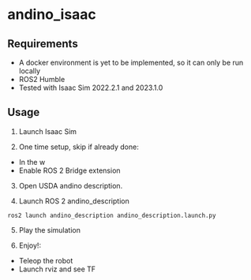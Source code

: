 # andino_isaac

## Requirements
- A docker environment is yet to be implemented, so it can only be run locally
- ROS2 Humble
- Tested with Isaac Sim 2022.2.1 and 2023.1.0

## Usage

1. Launch Isaac Sim

2. One time setup, skip if already done:
  - In the w
  - Enable ROS 2 Bridge extension

3. Open USDA andino description.

4. Launch ROS 2 andino_description

  ```
  ros2 launch andino_description andino_description.launch.py
  ```

5. Play the simulation

6. Enjoy!:
  - Teleop the robot
  - Launch rviz and see TF
